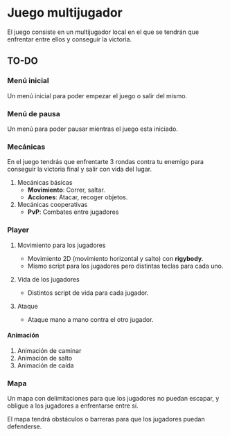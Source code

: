 # Juego multijugador

El juego consiste en un multijugador local en el que se tendrán que enfrentar entre ellos y conseguir la victoria.

## TO-DO

### Menú inicial

Un menú inicial para poder empezar el juego o salir del mismo.

### Menú de pausa

Un menú para poder pausar mientras el juego esta iniciado.

### Mecánicas

En el juego tendrás que enfrentarte 3 rondas contra tu enemigo para conseguir la victoria final y salir con vida del lugar.

1. Mecánicas básicas
    - **Movimiento**: Correr, saltar.
    - **Acciones**: Atacar, recoger objetos.
2. Mecánicas cooperativas
    - **PvP**: Combates entre jugadores

### Player

1. Movimiento para los jugadores
   - Movimiento 2D (movimiento horizontal y salto) con **rigybody**.
   - Mismo script para los jugadores pero distintas teclas para cada uno.
  
2. Vida de los jugadores
   - Distintos script de vida para cada jugador.
  
3. Ataque
   - Ataque mano a mano contra el otro jugador.

#### Animación

1. Animación de caminar 
2. Animación de salto
3. Animación de caída

### Mapa

Un mapa con delimitaciones para que los jugadores no puedan escapar, y obligue a los jugadores a enfrentarse entre sí.

El mapa tendrá obstáculos o barreras para que los jugadores puedan defenderse.